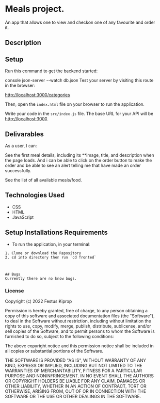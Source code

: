 # Meals project.

An app that allows one to view and checkon one of any favourite and order it.



## Description



## Setup

Run this command to get the backend started:

console
json-server --watch db.json
Test your server by visiting this route in the browser:

[http://localhost:3000/categories](http://localhost:3000/categories)

Then, open the `index.html` file on your browser to run the application.

Write your code in the `src/index.js` file. The base URL for your API will be
[http://localhost:3000](http://localhost:3000).

## Delivarables
As a user, I can:

 See the first meal details, including its **image, title, and description when the page loads. And i can be able to click on the order button to make the order and be able to see an alert telling me that have made an order successfully. 

 See the list of all available meals/food.

## Technologies Used 

- CSS
- HTML
- JavaScript



## Setup Installations Requirements
   * To run the application, in your terminal:

    1. Clone or download the Repository
    2. cd into directory then run `cd fronted`

    
    
    ## Bugs
    Currently there are no know bugs.

### License

Copyright (c) 2022 Festus Kiprop

Permission is hereby granted, free of charge, to any person obtaining a copy of this software and associated documentation files (the "Software"), to deal in the Software without restriction, including without limitation the rights to use, copy, modify, merge, publish, distribute, sublicense, and/or sell copies of the Software, and to permit persons to whom the Software is furnished to do so, subject to the following conditions:

The above copyright notice and this permission notice shall be included in all copies or substantial portions of the Software.

THE SOFTWARE IS PROVIDED "AS IS", WITHOUT WARRANTY OF ANY KIND, EXPRESS OR IMPLIED, INCLUDING BUT NOT LIMITED TO THE WARRANTIES OF MERCHANTABILITY, FITNESS FOR A PARTICULAR PURPOSE AND NONINFRINGEMENT. IN NO EVENT SHALL THE AUTHORS OR COPYRIGHT HOLDERS BE LIABLE FOR ANY CLAIM, DAMAGES OR OTHER LIABILITY, WHETHER IN AN ACTION OF CONTRACT, TORT OR OTHERWISE, ARISING FROM, OUT OF OR IN CONNECTION WITH THE SOFTWARE OR THE USE OR OTHER DEALINGS IN THE SOFTWARE.